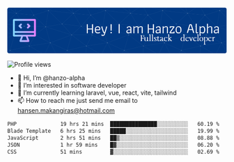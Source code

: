 ![Header](./github-header-image.png)

![Profile views](https://gpvc.arturio.dev/hanzo-alpha)

- 👋 Hi, I’m @hanzo-alpha
- 👀 I’m interested in software developer
- 🌱 I’m currently learning laravel, vue, react, vite, tailwind
- 📫 How to reach me just send me email to hansen.makangiras@hotmail.com 

<!---
hanzo-alpha/hanzo-alpha is a ✨ special ✨ repository because its `README.md` (this file) appears on your GitHub profile.
You can click the Preview link to take a look at your changes.
--->

<!--START_SECTION:waka-->

```text
PHP              19 hrs 21 mins  ███████████████░░░░░░░░░░   60.19 %
Blade Template   6 hrs 25 mins   █████░░░░░░░░░░░░░░░░░░░░   19.99 %
JavaScript       2 hrs 51 mins   ██▒░░░░░░░░░░░░░░░░░░░░░░   08.88 %
JSON             1 hr 59 mins    █▓░░░░░░░░░░░░░░░░░░░░░░░   06.20 %
CSS              51 mins         ▓░░░░░░░░░░░░░░░░░░░░░░░░   02.69 %
```

<!--END_SECTION:waka-->
